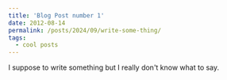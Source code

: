 ```yaml
---
title: 'Blog Post number 1'
date: 2012-08-14
permalink: /posts/2024/09/write-some-thing/
tags:
  - cool posts
---
```


I suppose to write something but I really don't know what to say.
